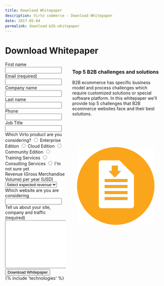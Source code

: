 ```yaml
---
title: Download Whitepaper
description: Virto commerce - Download Whitepaper
date: 2017-05-04
permalink: download-b2b-whitepaper
---
```

<div class="roadmap __responsive">
	<h1 class="head-title">Download Whitepaper</h1>
	<div class="columns">
		<div class="column">
			<div class="block">
				<form action="{{ '/contact' | absolute_url }}" method="post">
					<input id="Contact[Subject]" type="hidden" name="Contact[Subject]" value="Whitepaper Download" />
					<input id="Contact[RedirectUrl]" type="hidden" name="Contact[RedirectUrl]" value="~/assets/files/whitepaper-top-5-b2b-challenges.pdf" />
					<div class="column">
						<div class="control-group">
							<label for="FullName">First name</label>
							<input id="Contact[FirstName]" tabindex="1" type="text" name="Contact[FirstName]" class="form-input" required="required" autocomplete="given-name" />
						</div>
						<div class="control-group">
							<label for="Email">Email (required)</label>
							<input id="Contact[Email]" tabindex="3" type="text" name="Contact[Email]" class="form-input" required="required" autocomplete="email" />
						</div>
						<div class="control-group">
							<label for="CompanyName">Company name</label>
							<input id="Contact[CompanyName]" tabindex="5" type="text" name="Contact[CompanyName]" class="form-input" autocomplete="organization"/>
						</div>						
					</div>
					<div class="column">
						<div class="control-group">
							<label for="LastName">Last name</label>
							<input id="Contact[LastName]" tabindex="2" type="text" name="Contact[LastName]" class="form-input" required="required" autocomplete="family-name"/>
						</div>		
						<div class="control-group">
							<label for="Phone">Phone</label>
							<input id="Contact[Phone]" type="tel" tabindex="4" name="Contact[Phone]" class="form-input" autocomplete="mobile"/>
						</div>
						<div class="control-group">
							<label for="JobTitle">Job Title</label>
							<input id="Contact[JobTitle]" type="text" tabindex="6" name="Contact[JobTitle]" class="form-input" required="required" autocomplete="organization-title" />
						</div>														
					</div>
					<div class="control-group">
						<label for="SoftwareType">Which Virto product are you considering?</label>
						<label><input id="Contact[SoftwareType][Enterprise]" tabindex="7" name="Contact[SoftwareType]" type="radio" value="Enterprise Edition" /> Enterprise Edition</label>
						<label><input id="Contact[SoftwareType][Cloud]" name="Contact[SoftwareType]" type="radio" value="Cloud Edition" /> Cloud Edition</label>
						<label><input id="Contact[SoftwareType][Community]" name="Contact[SoftwareType]" type="radio" value="Community" /> Community Edition</label>
						<label><input id="Contact[SoftwareType][Training]" name="Contact[SoftwareType]" type="radio" value="Training" /> Training Services</label>
						<label><input id="Contact[SoftwareType][Consulting]" name="Contact[SoftwareType]" type="radio" value="Consulting" /> Consulting Services</label>
						<label><input id="Contact[SoftwareType][NotSure]" name="Contact[SoftwareType]" type="radio" value="Not Sure" /> I'm not sure yet</label>
					</div>
					<div class="control-group">
						<label for="Revenue">Revenue (Gross Merchandise Volume) per year (USD)</label>
						<select id="Contact[Revenue]" name="Contact[Revenue]" type="text" class="form-input" tabindex="8">
						<option value="" selected>Select expected revenue</option>
							<option value="1m">Up to 1 Million</option>
							<option value="5m">1 - 5 Million</option>
							<option value="10m">5 - 10 Million</option>
							<option value="25m">10 - 25 Million</option>
							<option value="MoreThan25m">More than 25 Million</option>
						</select>
					</div>
					<div class="control-group">
						<label for="web">Which website are you are considering</label>
						<input id="Contact[Website]" type="text" name="Contact[Website]" class="form-input" tabindex="9"/>
					</div>
					<div class="control-group">
						<label for="Message">Tell us about your site, company and traffic (required)</label>
						<textarea id="Contact[Message]" rows="10" cols="30" name="Contact[Message]" class="form-text" required="required" tabindex="10"></textarea>
					</div>
					<div class="control-group">
						<button type="submit" class="button fill" tabindex="11">Download Whitepaper</button>
					</div>
				</form>
			</div>
		</div>
		<div class="column">
			<div class="block">
				<h3>Top 5 B2B challenges and solutions</h3>
				<p class="text">
                    B2B ecommerce has specific business model and process challenges which require customized solutions or special software platform. In this whitepaper we'll provide top 5 challenges that B2B ecommerce websites face and their best solutions.
                </p>
				<p style="margin-top: 100px; text-align: center;">
					<img src="../assets/images/whitepaper-download.png" />
				</p>
			</div>
		</div>
	</div> 
</div>
{% include 'technologies' %}
